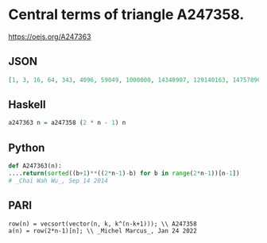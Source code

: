 # Central terms of triangle A247358\.
https://oeis.org/A247363
## JSON
```JSON
[1, 3, 16, 64, 343, 4096, 59049, 1000000, 14348907, 129140163, 1475789056, 38443359375, 1099511627776, 34271896307633, 1156831381426176, 42052983462257059, 1152921504606846976, 18446744073709551616, 295147905179352825856, 12116574790945106558976]
```
## Haskell
```Haskell
a247363 n = a247358 (2 * n - 1) n
```
## Python
```Python
def A247363(n):
....return(sorted((b+1)**((2*n-1)-b) for b in range(2*n-1))[n-1])
# _Chai Wah Wu_, Sep 14 2014
```
## PARI
```PARI
row(n) = vecsort(vector(n, k, k^(n-k+1))); \\ A247358
a(n) = row(2*n-1)[n]; \\ _Michel Marcus_, Jan 24 2022
```
